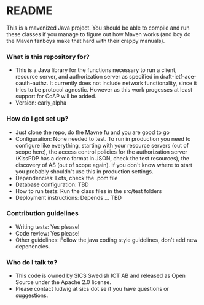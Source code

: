 # README #

This is a mavenized Java project. You should be able to compile and run these
classes if you manage to figure out how Maven works (and boy do the Maven
fanboys make that hard with their crappy manuals).

### What is this repository for? ###

* This is a Java library for the functions necessary to run a client, resource
  server, and authorization server as specified in draft-ietf-ace-oauth-authz. 
  It currently does not include network functionality, since it tries to be
  protocol agnostic. However as this work progesses at least support for CoAP
  will be added.
* Version: early_alpha


### How do I get set up? ###

* Just clone the repo, do the Mavne fu and you are good to go
* Configuration: None needed to test. To run in production you need to
  configure like everything, starting with your resource servers (out of scope
  here), the access control policies for the authorization server (KissPDP has
  a demo format in JSON, check the test resources), the discovery of AS (out of
  scope again). If you don't know where to start you probably shouldn't use
  this in production settings.
* Dependencies: Lots, check the .pom file
* Database configuration:  TBD
* How to run tests: Run the class files in the src/test folders
* Deployment instructions: Depends ... TBD

### Contribution guidelines ###

* Writing tests: Yes please!
* Code review: Yes please!
* Other guidelines: Follow the java coding style guidelines, don't add new depenencies.

### Who do I talk to? ###

* This code is owned by SICS Swedish ICT AB and released as Open Source under the Apache 2.0 license.
* Please contact ludwig at sics dot se if you have questions or suggestions.